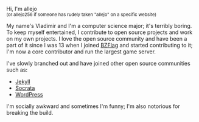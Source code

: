 Hi, I'm allejo  
<small>(or allejo256 if someone has rudely taken "allejo" on a specific website)</small>

My name's Vladimir and I'm a computer science major; it's terribly boring. To keep myself entertained, I contribute to open source projects and work on my own projects. I love the open source community and have been a part of it since I was 13 when I joined [BZFlag](http://bzflag.org) and started contributing to it; I'm now a core contributor and run the largest game server.

I've slowly branched out and have joined other open source communities such as:

- [Jekyll](http://jekyllrb.com/)
- [Socrata](http://dev.socrata.com/)
- [WordPress](https://wordpress.org/)

I'm socially awkward and sometimes I'm funny; I'm also notorious for breaking the build.
